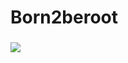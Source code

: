 # Born2beroot
### 

<a href="https://www.notion.so/Born2beroot-fe30c5482e094f9283113e8e779c31b7"><img src="https://img.shields.io/badge/Notion-000000?style=flat-square&logo=Notion&logoColor=white&link=https://www.notion.so/2b896c0fcee14adb999bf86f3f274467"></a>
